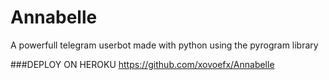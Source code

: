 # Annabelle

A powerfull telegram userbot made with python using the pyrogram library


###DEPLOY ON HEROKU
https://github.com/xovoefx/Annabelle
